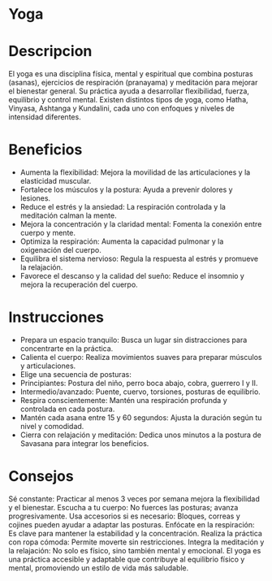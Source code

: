 # Yoga
# Descripcion
El yoga es una disciplina física, mental y espiritual que combina posturas (asanas), ejercicios de respiración (pranayama) y meditación para mejorar el bienestar general. Su práctica ayuda a desarrollar flexibilidad, fuerza, equilibrio y control mental. Existen distintos tipos de yoga, como Hatha, Vinyasa, Ashtanga y Kundalini, cada uno con enfoques y niveles de intensidad diferentes.


# Beneficios
- Aumenta la flexibilidad: Mejora la movilidad de las articulaciones y la elasticidad muscular.
- Fortalece los músculos y la postura: Ayuda a prevenir dolores y lesiones.
- Reduce el estrés y la ansiedad: La respiración controlada y la meditación calman la mente.
- Mejora la concentración y la claridad mental: Fomenta la conexión entre cuerpo y mente.
- Optimiza la respiración: Aumenta la capacidad pulmonar y la oxigenación del cuerpo.
- Equilibra el sistema nervioso: Regula la respuesta al estrés y promueve la relajación.
- Favorece el descanso y la calidad del sueño: Reduce el insomnio y mejora la recuperación del cuerpo.
# Instrucciones
- Prepara un espacio tranquilo: Busca un lugar sin distracciones para concentrarte en la práctica.
- Calienta el cuerpo: Realiza movimientos suaves para preparar músculos y articulaciones.
- Elige una secuencia de posturas:
- Principiantes: Postura del niño, perro boca abajo, cobra, guerrero I y II.
- Intermedio/avanzado: Puente, cuervo, torsiones, posturas de equilibrio.
- Respira conscientemente: Mantén una respiración profunda y controlada en cada postura.
- Mantén cada asana entre 15 y 60 segundos: Ajusta la duración según tu nivel y comodidad.
- Cierra con relajación y meditación: Dedica unos minutos a la postura de Savasana para integrar los beneficios.
# Consejos 
Sé constante: Practicar al menos 3 veces por semana mejora la flexibilidad y el bienestar.
Escucha a tu cuerpo: No fuerces las posturas; avanza progresivamente.
Usa accesorios si es necesario: Bloques, correas y cojines pueden ayudar a adaptar las posturas.
Enfócate en la respiración: Es clave para mantener la estabilidad y la concentración.
Realiza la práctica con ropa cómoda: Permite moverte sin restricciones.
Integra la meditación y la relajación: No solo es físico, sino también mental y emocional.
El yoga es una práctica accesible y adaptable que contribuye al equilibrio físico y mental, promoviendo un estilo de vida más saludable.
